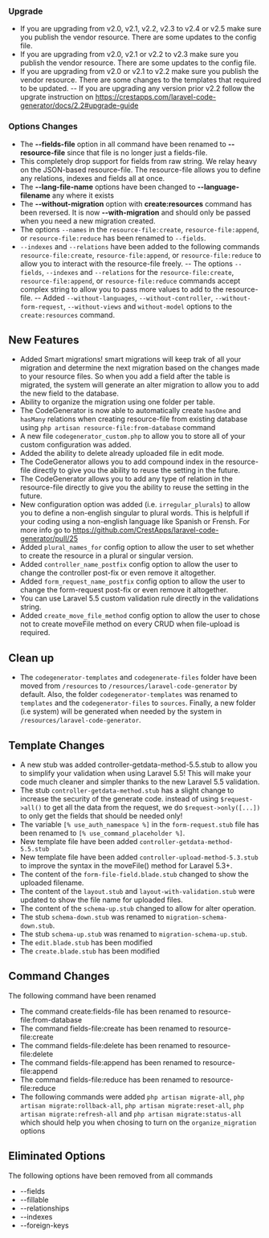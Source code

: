 ### Upgrade
 - If you are upgrading from v2.0, v2.1, v2.2, v2.3 to v2.4 or v2.5 make sure you publish the vendor resource. There are some updates to the config file.
 - If you are upgrading from v2.0, v2.1 or v2.2 to v2.3 make sure you publish the vendor resource. There are some updates to the config file.
 - If you are upgrading from v2.0 or v2.1 to v2.2 make sure you publish the vendor resource. There are some changes to the templates that required to be updated.
-- If you are upgrading any version prior v2.2 follow the upgrate instruction on https://crestapps.com/laravel-code-generator/docs/2.2#upgrade-guide

### Options Changes

 - The **--fields-file** option in all command have been renamed to **--resource-file** since that file is no longer just a fields-file. 
 - This completely drop support for fields from raw string. We relay heavy on the JSON-based resource-file. The resource-file allows you to define any relations, indexes and fields all at once.
 - The **--lang-file-name** options have been changed to **--language-filename** any where it exists
 - The **--without-migration** option with **create:resources** command has been reversed. It is now **--with-migration** and should only be passed when you need a new migration created.
 - The options `--names` in the `resource-file:create`, `resource-file:append`, or `resource-file:reduce` has been renamed to `--fields`.
 - `--indexes` and `--relations` have been added to the following commands `resource-file:create`, `resource-file:append`, or `resource-file:reduce` to allow you to interact with the resource-file freely.
 -- The options `--fields`, `--indexes` and `--relations` for the `resource-file:create`, `resource-file:append`, or `resource-file:reduce` commands accept complex string to allow you to pass more values to add to the resource-file.
 -- Added `--without-languages`, `--without-controller`, `--without-form-request`, `--without-views` and `without-model` options to the `create:resources` command.


## New Features
 - Added Smart migrations! smart migrations will keep trak of all your migration and determine the next migration based on the changes made to your resource files. So when you add a field after the table is migrated, the system will generate an alter migration to allow you to add the new field to the database.
 - Ability to organize the migration using one folder per table.
 - The CodeGenerator is now able to automatically create `hasOne` and `hasMany` relations when creating resource-file from existing database using `php artisan resource-file:from-database` command
 - A new file `codegenerator_custom.php` to allow you to store all of your custom configuration was added.
 - Added the ability to delete already uploaded file in edit mode.
 - The CodeGenerator allows you to add compound index in the resource-file directly to give you the ability to reuse the setting in the future.
 - The CodeGenerator allows you to add any type of relation in the resource-file directly to give you the ability to reuse the setting in the future.
 - New configuration option was added (i.e. `irregular_plurals`) to allow you to define a non-english singular to plural words. This is helpfull if your coding using a non-english language like Spanish or Frensh. For more info go to https://github.com/CrestApps/laravel-code-generator/pull/25
 - Added `plural_names_for` config option to allow the user to set whether to create the resource in a plural or singular version.
 - Added `controller_name_postfix` config option to allow the user to change the controller post-fix or even remove it altogether.
 - Added `form_request_name_postfix` config option to allow the user to change the form-request post-fix or even remove it altogether.
 - You can use Laravel 5.5 custom validation rule directly in the validations string.
 - Added `create_move_file_method` config option to allow the user to chose not to create moveFile method on every CRUD when file-upload is required.


## Clean up
 - The `codegenerator-templates` and `codegenerate-files` folder have been moved from `/resources` to `/resources/laravel-code-generator` by default. Also, the folder `codegenerator-templates` was renamed to `templates` and the `codegenerator-files` to `sources`. Finally, a new folder (i.e system) will be generated when needed by the system in `/resources/laravel-code-generator`.



## Template Changes
 - A new stub was added controller-getdata-method-5.5.stub to allow you to simplify your validation when using Laravel 5.5! This will make your code much cleaner and simpler thanks to the new Laravel 5.5 validation.
 - The stub `controller-getdata-method.stub` has a slight change to increase the security of the generate code. instead of using `$request->all()` to get all the data from the request, we do `$request->only([...])` to only get the fields that should be needed only!
 - The variable `[% use_auth_namespace %]` in the `form-request.stub` file has been renamed to `[% use_command_placeholder %]`.
 - New template file have been added `controller-getdata-method-5.5.stub`
 - New template file have been added `controller-upload-method-5.3.stub` to improve the syntax in the moveFile() method for Laravel 5.3+.
 - The content of the `form-file-field.blade.stub` changed to show the uploaded filename.
 - The content of the `layout.stub` and `layout-with-validation.stub` were updated to show the file name for uploaded files.
 - The content of the `schema-up.stub` changed to allow for alter operation.
 - The stub `schema-down.stub` was renamed to `migration-schema-down.stub`.
 - The stub `schema-up.stub` was renamed to `migration-schema-up.stub`.
 - The `edit.blade.stub` has been modified
 - The `create.blade.stub` has been modified

## Command Changes
The following command have been renamed

 - The command create:fields-file has been renamed to resource-file:from-database
 - The command fields-file:create has been renamed to resource-file:create
 - The command fields-file:delete has been renamed to resource-file:delete
 - The command fields-file:append has been renamed to resource-file:append
 - The command fields-file:reduce has been renamed to resource-file:reduce
 - The following commands were added `php artisan migrate-all`, `php artisan migrate:rollback-all`, `php artisan migrate:reset-all`, `php artisan migrate:refresh-all` and `php artisan migrate:status-all` which should help you when chosing to turn on the `organize_migration` options


## Eliminated Options

The following options have been removed from all commands
 - --fields
 - --fillable
 - --relationships
 - --indexes
 - --foreign-keys


